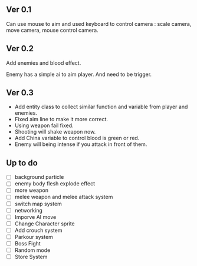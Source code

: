 ## Ver 0.1

Can use mouse to aim and used keyboard to control camera : scale camera, move camera, mouse control camera.

## Ver 0.2

Add enemies and blood effect.

Enemy has a simple ai to aim player. And need to be trigger.

## Ver 0.3

* Add entity class to collect similar function and variable from player and enemies.
* Fixed aim line to make it more correct.
* Using weapon fail fixed.
* Shooting will shake weapon now.
* Add China variable to control blood is green or red.
* Enemy will being intense if you attack in front of them.

## Up to do

- [ ] background particle
- [ ] enemy body flesh explode effect
- [ ] more weapon
- [ ] melee weapon and melee attack system
- [ ] switch map system
- [ ] networking
- [ ] Imporve AI move
- [ ] Change Character sprite
- [ ] Add crouch system
- [ ] Parkour system
- [ ] Boss Fight
- [ ] Random mode
- [ ] Store System